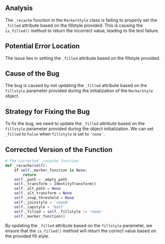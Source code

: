 ## Analysis
The `_recache` function in the `MarkerStyle` class is failing to properly set the `_filled` attribute based on the fillstyle provided. This is causing the `is_filled()` method to return the incorrect value, leading to the test failure.

## Potential Error Location
The issue lies in setting the `_filled` attribute based on the fillstyle provided.

## Cause of the Bug
The bug is caused by not updating the `_filled` attribute based on the `fillstyle` parameter provided during the initialization of the `MarkerStyle` object.

## Strategy for Fixing the Bug
To fix the bug, we need to update the `_filled` attribute based on the `fillstyle` parameter provided during the object initialization. We can set `_filled` to `False` when `fillstyle` is set to `'none'`.

## Corrected Version of the Function

```python
# The corrected _recache function
def _recache(self):
    if self._marker_function is None:
        return
    self._path = _empty_path
    self._transform = IdentityTransform()
    self._alt_path = None
    self._alt_transform = None
    self._snap_threshold = None
    self._joinstyle = 'round'
    self._capstyle = 'butt'
    self._filled = self._fillstyle != 'none'
    self._marker_function()
```

By updating the `_filled` attribute based on the `fillstyle` parameter, we ensure that the `is_filled()` method will return the correct value based on the provided fill style.